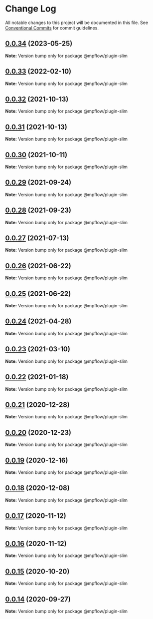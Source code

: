 # Change Log

All notable changes to this project will be documented in this file.
See [Conventional Commits](https://conventionalcommits.org) for commit guidelines.

## [0.0.34](https://github.com/wechat-miniprogram/weflow/compare/@mpflow/plugin-slim@0.0.33...@mpflow/plugin-slim@0.0.34) (2023-05-25)

**Note:** Version bump only for package @mpflow/plugin-slim

## [0.0.33](https://github.com/wechat-miniprogram/weflow/compare/@mpflow/plugin-slim@0.0.32...@mpflow/plugin-slim@0.0.33) (2022-02-10)

**Note:** Version bump only for package @mpflow/plugin-slim

## [0.0.32](https://github.com/wechat-miniprogram/weflow/compare/@mpflow/plugin-slim@0.0.31...@mpflow/plugin-slim@0.0.32) (2021-10-13)

**Note:** Version bump only for package @mpflow/plugin-slim

## [0.0.31](https://github.com/wechat-miniprogram/weflow/compare/@mpflow/plugin-slim@0.0.30...@mpflow/plugin-slim@0.0.31) (2021-10-13)

**Note:** Version bump only for package @mpflow/plugin-slim

## [0.0.30](https://github.com/wechat-miniprogram/weflow/compare/@mpflow/plugin-slim@0.0.29...@mpflow/plugin-slim@0.0.30) (2021-10-11)

**Note:** Version bump only for package @mpflow/plugin-slim

## [0.0.29](https://github.com/wechat-miniprogram/weflow/compare/@mpflow/plugin-slim@0.0.28...@mpflow/plugin-slim@0.0.29) (2021-09-24)

**Note:** Version bump only for package @mpflow/plugin-slim

## [0.0.28](https://github.com/wechat-miniprogram/weflow/compare/@mpflow/plugin-slim@0.0.27...@mpflow/plugin-slim@0.0.28) (2021-09-23)

**Note:** Version bump only for package @mpflow/plugin-slim

## [0.0.27](https://github.com/wechat-miniprogram/weflow/compare/@mpflow/plugin-slim@0.0.26...@mpflow/plugin-slim@0.0.27) (2021-07-13)

**Note:** Version bump only for package @mpflow/plugin-slim

## [0.0.26](https://github.com/wechat-miniprogram/weflow/compare/@mpflow/plugin-slim@0.0.25...@mpflow/plugin-slim@0.0.26) (2021-06-22)

**Note:** Version bump only for package @mpflow/plugin-slim

## [0.0.25](https://github.com/wechat-miniprogram/weflow/compare/@mpflow/plugin-slim@0.0.24...@mpflow/plugin-slim@0.0.25) (2021-06-22)

**Note:** Version bump only for package @mpflow/plugin-slim

## [0.0.24](https://github.com/wechat-miniprogram/weflow/compare/@mpflow/plugin-slim@0.0.23...@mpflow/plugin-slim@0.0.24) (2021-04-28)

**Note:** Version bump only for package @mpflow/plugin-slim

## [0.0.23](https://github.com/wechat-miniprogram/weflow/compare/@mpflow/plugin-slim@0.0.22...@mpflow/plugin-slim@0.0.23) (2021-03-10)

**Note:** Version bump only for package @mpflow/plugin-slim

## [0.0.22](https://github.com/wechat-miniprogram/weflow/compare/@mpflow/plugin-slim@0.0.21...@mpflow/plugin-slim@0.0.22) (2021-01-18)

**Note:** Version bump only for package @mpflow/plugin-slim

## [0.0.21](https://github.com/wechat-miniprogram/weflow/compare/@mpflow/plugin-slim@0.0.20...@mpflow/plugin-slim@0.0.21) (2020-12-28)

**Note:** Version bump only for package @mpflow/plugin-slim

## [0.0.20](https://github.com/wechat-miniprogram/weflow/compare/@mpflow/plugin-slim@0.0.19...@mpflow/plugin-slim@0.0.20) (2020-12-23)

**Note:** Version bump only for package @mpflow/plugin-slim

## [0.0.19](https://github.com/wechat-miniprogram/weflow/compare/@mpflow/plugin-slim@0.0.18...@mpflow/plugin-slim@0.0.19) (2020-12-16)

**Note:** Version bump only for package @mpflow/plugin-slim

## [0.0.18](https://github.com/wechat-miniprogram/weflow/compare/@mpflow/plugin-slim@0.0.17...@mpflow/plugin-slim@0.0.18) (2020-12-08)

**Note:** Version bump only for package @mpflow/plugin-slim

## [0.0.17](https://github.com/wechat-miniprogram/weflow/compare/@mpflow/plugin-slim@0.0.15...@mpflow/plugin-slim@0.0.17) (2020-11-12)

**Note:** Version bump only for package @mpflow/plugin-slim

## [0.0.16](https://github.com/wechat-miniprogram/weflow/compare/@mpflow/plugin-slim@0.0.15...@mpflow/plugin-slim@0.0.16) (2020-11-12)

**Note:** Version bump only for package @mpflow/plugin-slim

## [0.0.15](https://github.com/wechat-miniprogram/weflow/compare/@mpflow/plugin-slim@0.0.14...@mpflow/plugin-slim@0.0.15) (2020-10-20)

**Note:** Version bump only for package @mpflow/plugin-slim

## [0.0.14](https://github.com/wechat-miniprogram/weflow/compare/@mpflow/plugin-slim@0.0.13...@mpflow/plugin-slim@0.0.14) (2020-09-27)

**Note:** Version bump only for package @mpflow/plugin-slim
